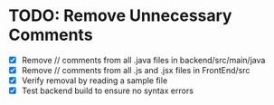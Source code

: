 # TODO: Remove Unnecessary Comments

- [x] Remove // comments from all .java files in backend/src/main/java
- [x] Remove // comments from all .js and .jsx files in FrontEnd/src
- [x] Verify removal by reading a sample file
- [x] Test backend build to ensure no syntax errors